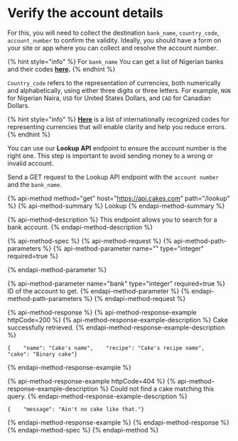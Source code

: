 # Verify the account details

For this, you will need to collect the destination `bank_name`, `country_code`, `account_number` to confirm the validity. Ideally, you should have a form on your site or app where you can collect and resolve the account number.

{% hint style="info" %}
For `bank_name` You can get a list of Nigerian banks and their codes [**here**](https://raw.githubusercontent.com/tomiiide/nigerian-banks/master/banks.json)**.**
{% endhint %}

`Country_code` refers to the representation of currencies, both numerically and alphabetically, using either three digits or three letters. For example, `NGN` for Nigerian Naira, `USD` for United States Dollars, and `CAD` for Canadian Dollars. 

{% hint style="info" %}
[**Here**](https://datahub.io/core/currency-codes/r/0.html) is a list of internationally recognized codes for representing currencies that will enable clarity and help you reduce errors.
{% endhint %}

You can use our **Lookup API** endpoint to ensure the account number is the right one. This step is important to avoid sending money to a wrong or invalid account.

Send a GET request to the Lookup API endpoint with the `account number` and the `bank_name`.

{% api-method method="get" host="https://api.cakes.com" path="/lookup" %}
{% api-method-summary %}
Lookup
{% endapi-method-summary %}

{% api-method-description %}
This endpoint allows you to search for a bank account.
{% endapi-method-description %}

{% api-method-spec %}
{% api-method-request %}
{% api-method-path-parameters %}
{% api-method-parameter name="" type="integer" required=true %}

{% endapi-method-parameter %}

{% api-method-parameter name="bank" type="integer" required=true %}
ID of the account to get.
{% endapi-method-parameter %}
{% endapi-method-path-parameters %}
{% endapi-method-request %}

{% api-method-response %}
{% api-method-response-example httpCode=200 %}
{% api-method-response-example-description %}
Cake successfully retrieved.
{% endapi-method-response-example-description %}

```
{    "name": "Cake's name",    "recipe": "Cake's recipe name",    "cake": "Binary cake"}
```
{% endapi-method-response-example %}

{% api-method-response-example httpCode=404 %}
{% api-method-response-example-description %}
Could not find a cake matching this query.
{% endapi-method-response-example-description %}

```
{    "message": "Ain't no cake like that."}

```
{% endapi-method-response-example %}
{% endapi-method-response %}
{% endapi-method-spec %}
{% endapi-method %}



